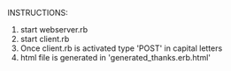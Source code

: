 
INSTRUCTIONS:
1) start webserver.rb
2) start client.rb 
3) Once client.rb is activated type 'POST' in capital letters
4) html file is generated in 'generated_thanks.erb.html'